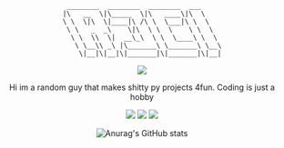 <div align="center">

```plaintext
 ________  ________  ________  ___     
|\   __  \|\_____  \|\   ____\|\  \    
\ \  \|\  \|____|\ /\ \  \___|\ \  \   
 \ \   _  _\    \|\  \ \  \    \ \  \  
  \ \  \\  \|  __\_\  \ \  \____\ \  \ 
   \ \__\\ _\ |\_______\ \_______\ \__\
    \|__|\|__|\|_______|\|_______|\|__|
```
![](https://discord.c99.nl/widget/theme-4/1326906424873193586.png)

Hi im a random guy that makes shitty py projects 4fun. Coding is just a hobby

![](https://komarev.com/ghpvc/?username=r3cik&style=for-the-badge&color=000000)
![](https://img.shields.io/github/followers/r3cik?style=for-the-badge&color=000000)
![](https://img.shields.io/github/stars/r3cik?style=for-the-badge&color=000000)

![Anurag's GitHub stats](https://github-readme-stats.vercel.app/api?username=r3cik&show_icons=true&theme=transparent&icon_color=ffffff&title_color=ffffff&text_color=ffffff&hide_border=True)
